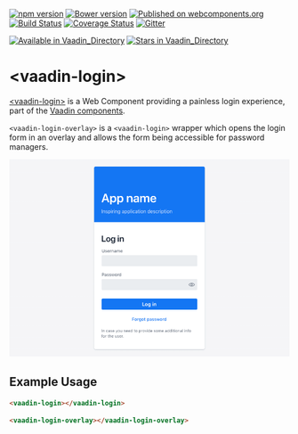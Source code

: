 [![npm version](https://badgen.net/npm/v/@vaadin/vaadin-login)](https://www.npmjs.com/package/@vaadin/vaadin-login)
[![Bower version](https://badgen.net/github/release/vaadin/vaadin-login)](https://github.com/vaadin/vaadin-login/releases)
[![Published on webcomponents.org](https://img.shields.io/badge/webcomponents.org-published-blue.svg)](https://www.webcomponents.org/element/vaadin/vaadin-login)
[![Build Status](https://travis-ci.org/vaadin/vaadin-login.svg?branch=master)](https://travis-ci.org/vaadin/vaadin-login)
[![Coverage Status](https://coveralls.io/repos/github/vaadin/vaadin-login/badge.svg?branch=master)](https://coveralls.io/github/vaadin/vaadin-login?branch=master)
[![Gitter](https://badges.gitter.im/Join%20Chat.svg)](https://gitter.im/vaadin/web-components?utm_source=badge&utm_medium=badge&utm_campaign=pr-badge)

[![Available in Vaadin_Directory](https://img.shields.io/vaadin-directory/v/vaadinvaadin-login.svg)](https://vaadin.com/directory/component/vaadinvaadin-login)
[![Stars in Vaadin_Directory](https://img.shields.io/vaadin-directory/stars/vaadinvaadin-login.svg)](https://vaadin.com/directory/component/vaadinvaadin-login)

# &lt;vaadin-login&gt;

[&lt;vaadin-login&gt;](https://vaadin.com/components/vaadin-login) is a Web Component providing a painless login experience, part of the [Vaadin components](https://vaadin.com/components).

`<vaadin-login-overlay>` is a `<vaadin-login>` wrapper which opens the login form in an overlay and allows the form being accessible for password managers.

[<img src="https://raw.githubusercontent.com/vaadin/vaadin-login/master/screenshot.png" width="700" alt="Screenshot of vaadin-login-overlay">](https://vaadin.com/components/vaadin-login)

## Example Usage

```html
<vaadin-login></vaadin-login>
```

```html
<vaadin-login-overlay></vaadin-login-overlay>
```
